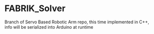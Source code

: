 # FABRIK_Solver
Branch of Servo Based Robotic Arm repo, this time implemented in C++, info will be serialized into Arduino at runtime

